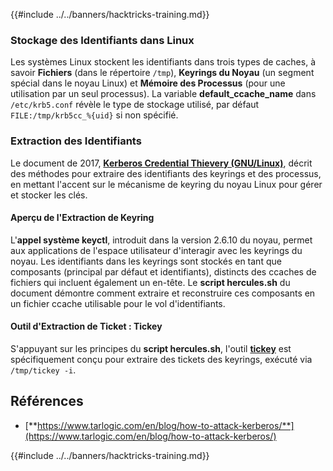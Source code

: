 {{#include ../../banners/hacktricks-training.md}}

### Stockage des Identifiants dans Linux

Les systèmes Linux stockent les identifiants dans trois types de caches, à savoir **Fichiers** (dans le répertoire `/tmp`), **Keyrings du Noyau** (un segment spécial dans le noyau Linux) et **Mémoire des Processus** (pour une utilisation par un seul processus). La variable **default_ccache_name** dans `/etc/krb5.conf` révèle le type de stockage utilisé, par défaut `FILE:/tmp/krb5cc_%{uid}` si non spécifié.

### Extraction des Identifiants

Le document de 2017, [**Kerberos Credential Thievery (GNU/Linux)**](https://www.delaat.net/rp/2016-2017/p97/report.pdf), décrit des méthodes pour extraire des identifiants des keyrings et des processus, en mettant l'accent sur le mécanisme de keyring du noyau Linux pour gérer et stocker les clés.

#### Aperçu de l'Extraction de Keyring

L'**appel système keyctl**, introduit dans la version 2.6.10 du noyau, permet aux applications de l'espace utilisateur d'interagir avec les keyrings du noyau. Les identifiants dans les keyrings sont stockés en tant que composants (principal par défaut et identifiants), distincts des ccaches de fichiers qui incluent également un en-tête. Le **script hercules.sh** du document démontre comment extraire et reconstruire ces composants en un fichier ccache utilisable pour le vol d'identifiants.

#### Outil d'Extraction de Ticket : Tickey

S'appuyant sur les principes du **script hercules.sh**, l'outil [**tickey**](https://github.com/TarlogicSecurity/tickey) est spécifiquement conçu pour extraire des tickets des keyrings, exécuté via `/tmp/tickey -i`.

## Références

- [**https://www.tarlogic.com/en/blog/how-to-attack-kerberos/**](https://www.tarlogic.com/en/blog/how-to-attack-kerberos/)

{{#include ../../banners/hacktricks-training.md}}
